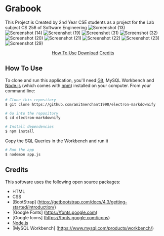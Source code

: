 # Grabook
This Project is Created by 2nd Year CSE students as a project for the Lab subject CS 258 of Software Engineering
![Screenshot (13)](https://user-images.githubusercontent.com/87379004/180820580-3ea6c2c5-01d2-4054-b81d-ee04419984e7.png)
![Screenshot (14)](https://user-images.githubusercontent.com/87379004/180820990-23a4c6f6-c965-4133-b9c6-9ac7ddf9b7a5.png)
![Screenshot (19)](https://user-images.githubusercontent.com/87379004/180821047-070ca5a2-78bd-4a7a-bca2-6ec4e8b43f2e.png)
![Screenshot (31)](https://user-images.githubusercontent.com/87379004/180821117-c71bdcdc-eb29-4481-bdf1-26e845d343fa.png)
![Screenshot (32)](https://user-images.githubusercontent.com/87379004/180821126-49165456-1502-4fb8-be79-6046c5177bfa.png)
![Screenshot (20)](https://user-images.githubusercontent.com/87379004/180821128-8d4b616c-2b7a-4019-95dc-40f0adee4a89.png)
![Screenshot (21)](https://user-images.githubusercontent.com/87379004/180821132-cb43b804-f380-415b-b009-cfb103816f37.png)
![Screenshot (22)](https://user-images.githubusercontent.com/87379004/180821135-bda7a013-ec89-4a6c-8ec0-07fb7eaf1056.png)
![Screenshot (23)](https://user-images.githubusercontent.com/87379004/180821136-b0dc53c3-bb05-4c16-9f7d-9054be0ea789.png)
![Screenshot (29)](https://user-images.githubusercontent.com/87379004/180821138-507af2d7-7369-4fa8-9532-c592ce819266.png)


<p align="center">
  <a href="#how-to-use">How To Use</a> 
  <a href="#download">Download</a> 
  <a href="#credits">Credits</a> 
</p>

## How To Use

To clone and run this application, you'll need [Git](https://git-scm.com), MySQL Workbench and [Node.js](https://nodejs.org/en/download/) (which comes with [npm](http://npmjs.com)) installed on your computer.  From your command line:

```bash
# Clone this repository
$ git clone https://github.com/amitmerchant1990/electron-markdownify

# Go into the repository
$ cd electron-markdownify

# Install dependencies
$ npm install
```
Copy the SQL Queries in the Workbench and run it
```bash
# Run the app
$ nodemon app.js
```


## Credits

This software uses the following open source packages:

- HTML
- CSS
- [BootStrap] (https://getbootstrap.com/docs/4.3/getting-started/introduction/)
- [Google Fonts] (https://fonts.google.com)
- [Google Icons] (https://fonts.google.com/icons)
- [Node.js](https://nodejs.org/)
- [MySQL Workbench] (https://www.mysql.com/products/workbench/)
